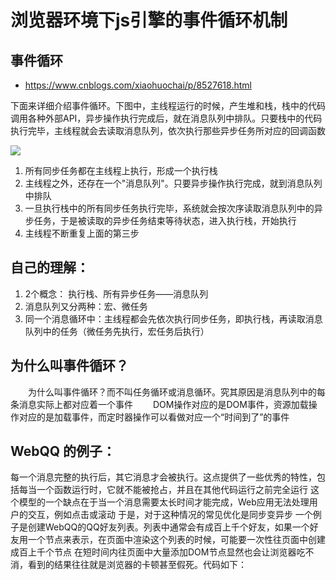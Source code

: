 # 浏览器环境下js引擎的事件循环机制


## 事件循环
+ https://www.cnblogs.com/xiaohuochai/p/8527618.html

下面来详细介绍事件循环。下图中，主线程运行的时候，产生堆和栈，栈中的代码调用各种外部API，异步操作执行完成后，就在消息队列中排队。只要栈中的代码执行完毕，主线程就会去读取消息队列，依次执行那些异步任务所对应的回调函数

![](https://ws2.sinaimg.cn/large/006tNbRwly1fwrrs2sm1zj30gp0enmyn.jpg)

1. 所有同步任务都在主线程上执行，形成一个执行栈
2. 主线程之外，还存在一个"消息队列"。只要异步操作执行完成，就到消息队列中排队
3. 一旦执行栈中的所有同步任务执行完毕，系统就会按次序读取消息队列中的异步任务，于是被读取的异步任务结束等待状态，进入执行栈，开始执行
4. 主线程不断重复上面的第三步

## 自己的理解：
1. 2个概念： 执行栈、所有异步任务——消息队列
2. 消息队列又分两种：宏、微任务
3. 同一个消息循环中：主线程都会先依次执行同步任务，即执行栈，再读取消息队列中的任务（微任务先执行，宏任务后执行）


## 为什么叫事件循环？
　　为什么叫事件循环？而不叫任务循环或消息循环。究其原因是消息队列中的每条消息实际上都对应着一个事件
　　DOM操作对应的是DOM事件，资源加载操作对应的是加载事件，而定时器操作可以看做对应一个“时间到了”的事件

## WebQQ 的例子：
每一个消息完整的执行后，其它消息才会被执行。这点提供了一些优秀的特性，包括每当一个函数运行时，它就不能被抢占，并且在其他代码运行之前完全运行
这个模型的一个缺点在于当一个消息需要太长时间才能完成，Web应用无法处理用户的交互，例如点击或滚动
于是，对于这种情况的常见优化是同步变异步
一个例子是创建WebQQ的QQ好友列表。列表中通常会有成百上千个好友，如果一个好友用一个节点来表示，在页面中渲染这个列表的时候，可能要一次性往页面中创建成百上千个节点
在短时间内往页面中大量添加DOM节点显然也会让浏览器吃不消，看到的结果往往就是浏览器的卡顿甚至假死。代码如下：